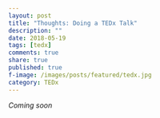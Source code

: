 ```yaml
---
layout: post
title: "Thoughts: Doing a TEDx Talk"
description: ""
date: 2018-05-19
tags: [tedx]
comments: true
share: true
published: true
f-image: /images/posts/featured/tedx.jpg
category: TEDx
---
```



_Coming soon_
